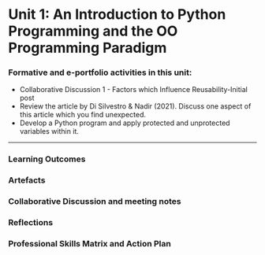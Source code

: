 # Unit 1: An Introduction to Python Programming and the OO Programming Paradigm

### Formative and e-portfolio activities in this unit:
 - Collaborative Discussion 1 - Factors which Influence Reusability-Initial post
 - Review the article by Di Silvestro & Nadir (2021). Discuss one aspect of this article which you find unexpected.
 - Develop a Python program and apply protected and unprotected variables within it.
---

### Learning Outcomes
### Artefacts
### Collaborative Discussion and meeting notes
### Reflections
### Professional Skills Matrix and Action Plan
